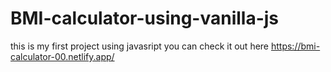 # BMI-calculator-using-vanilla-js
this is  my first project using javasript
 you can check it out here
 https://bmi-calculator-00.netlify.app/
